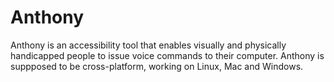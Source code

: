 # Anthony
Anthony is an accessibility tool that enables visually and physically handicapped people to issue voice commands to their computer.
Anthony is suppposed to be cross-platform, working on Linux, Mac and Windows.

